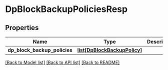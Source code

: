 # DpBlockBackupPoliciesResp

## Properties
Name | Type | Description | Notes
------------ | ------------- | ------------- | -------------
**dp_block_backup_policies** | [**list[DpBlockBackupPolicy]**](DpBlockBackupPolicy.md) |  | [optional] 

[[Back to Model list]](../README.md#documentation-for-models) [[Back to API list]](../README.md#documentation-for-api-endpoints) [[Back to README]](../README.md)


